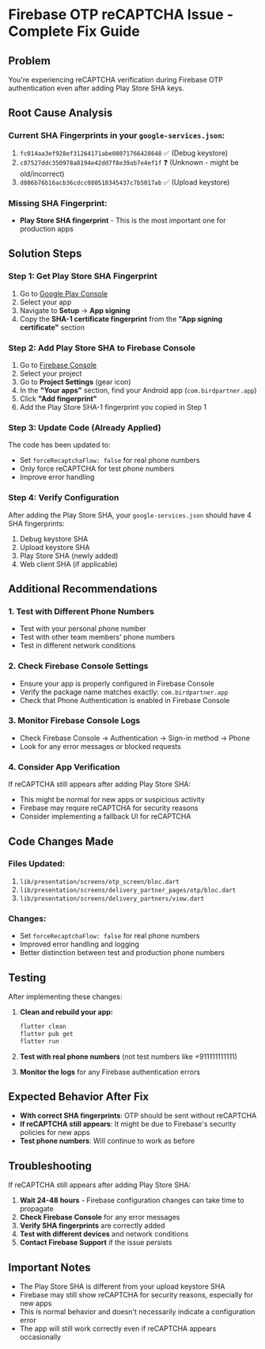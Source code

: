 # Firebase OTP reCAPTCHA Issue - Complete Fix Guide

## Problem
You're experiencing reCAPTCHA verification during Firebase OTP authentication even after adding Play Store SHA keys.

## Root Cause Analysis

### Current SHA Fingerprints in your `google-services.json`:
1. `fc014aa3ef928ef31264171abe08071766428648` ✅ (Debug keystore)
2. `c87527ddc350978a8194e42dd7f8e39ab7e4ef1f` ❓ (Unknown - might be old/incorrect)
3. `d806b76b16acb36cdcc080518345437c7b5017ab` ✅ (Upload keystore)

### Missing SHA Fingerprint:
- **Play Store SHA fingerprint** - This is the most important one for production apps

## Solution Steps

### Step 1: Get Play Store SHA Fingerprint

1. Go to [Google Play Console](https://play.google.com/console)
2. Select your app
3. Navigate to **Setup** → **App signing**
4. Copy the **SHA-1 certificate fingerprint** from the **"App signing certificate"** section

### Step 2: Add Play Store SHA to Firebase Console

1. Go to [Firebase Console](https://console.firebase.google.com)
2. Select your project
3. Go to **Project Settings** (gear icon)
4. In the **"Your apps"** section, find your Android app (`com.birdpartner.app`)
5. Click **"Add fingerprint"**
6. Add the Play Store SHA-1 fingerprint you copied in Step 1

### Step 3: Update Code (Already Applied)

The code has been updated to:
- Set `forceRecaptchaFlow: false` for real phone numbers
- Only force reCAPTCHA for test phone numbers
- Improve error handling

### Step 4: Verify Configuration

After adding the Play Store SHA, your `google-services.json` should have 4 SHA fingerprints:
1. Debug keystore SHA
2. Upload keystore SHA  
3. Play Store SHA (newly added)
4. Web client SHA (if applicable)

## Additional Recommendations

### 1. Test with Different Phone Numbers
- Test with your personal phone number
- Test with other team members' phone numbers
- Test in different network conditions

### 2. Check Firebase Console Settings
- Ensure your app is properly configured in Firebase Console
- Verify the package name matches exactly: `com.birdpartner.app`
- Check that Phone Authentication is enabled in Firebase Console

### 3. Monitor Firebase Console Logs
- Check Firebase Console → Authentication → Sign-in method → Phone
- Look for any error messages or blocked requests

### 4. Consider App Verification
If reCAPTCHA still appears after adding Play Store SHA:
- This might be normal for new apps or suspicious activity
- Firebase may require reCAPTCHA for security reasons
- Consider implementing a fallback UI for reCAPTCHA

## Code Changes Made

### Files Updated:
1. `lib/presentation/screens/otp_screen/bloc.dart`
2. `lib/presentation/screens/delivery_partner_pages/otp/bloc.dart`
3. `lib/presentation/screens/delivery_partners/view.dart`

### Changes:
- Set `forceRecaptchaFlow: false` for real phone numbers
- Improved error handling and logging
- Better distinction between test and production phone numbers

## Testing

After implementing these changes:

1. **Clean and rebuild your app:**
   ```bash
   flutter clean
   flutter pub get
   flutter run
   ```

2. **Test with real phone numbers** (not test numbers like +911111111111)

3. **Monitor the logs** for any Firebase authentication errors

## Expected Behavior After Fix

- **With correct SHA fingerprints**: OTP should be sent without reCAPTCHA
- **If reCAPTCHA still appears**: It might be due to Firebase's security policies for new apps
- **Test phone numbers**: Will continue to work as before

## Troubleshooting

If reCAPTCHA still appears after adding Play Store SHA:

1. **Wait 24-48 hours** - Firebase configuration changes can take time to propagate
2. **Check Firebase Console** for any error messages
3. **Verify SHA fingerprints** are correctly added
4. **Test with different devices** and network conditions
5. **Contact Firebase Support** if the issue persists

## Important Notes

- The Play Store SHA is different from your upload keystore SHA
- Firebase may still show reCAPTCHA for security reasons, especially for new apps
- This is normal behavior and doesn't necessarily indicate a configuration error
- The app will still work correctly even if reCAPTCHA appears occasionally 
